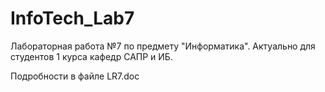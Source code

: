 # InfoTech_Lab7
Лабораторная работа №7 по предмету "Информатика". Актуально для студентов 1 курса кафедр САПР и ИБ. 

Подробности в файле LR7.doc
